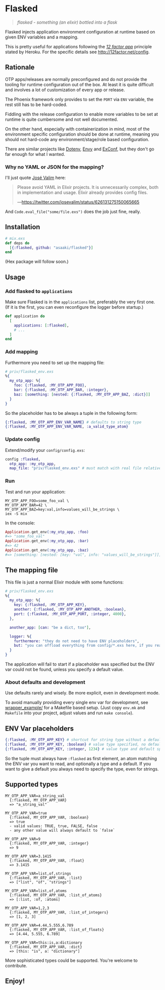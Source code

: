 # Flasked

> _flasked - something (an elixir) bottled into a flask_

Flasked injects application environment configuration at runtime based on given ENV variables and a mapping.

This is pretty useful for applications following the [_12 factor app_](http://12factor.net/) principle stated by Heroku.
For the specific details see <http://12factor.net/config>.

## Rationale

OTP apps/releases are normally preconfigured and do not provide the tooling for runtime configuration out of the box.
At least it is quite difficult and involves a lot of customization of every app or release.

The Phoenix framework only provides to set the `PORT` via `ENV` variable, the rest still has to be hard-coded.

Fiddling with the release configuration to enable more variables to be set at runtime is quite cumbersome and not well
documented.

On the other hand, especially with containerization in mind, most of the environment specific configuration should be
done at runtime, meaning you should not hard-code any environment/stage/role based configuration.

There are similar projects like [Dotenv](https://github.com/avdi/dotenv_elixir), [Envy](https://github.com/BlakeWilliams/envy) and [ExConf](https://github.com/leakybucket/env_conf), but they don't go
far enough for what I wanted.

### Why no YAML or JSON for the mapping?

I'll just quote [José Valim](https://twitter.com/josevalim) here:

> Please avoid YAML in Elixir projects. It is unnecessarily complex, both in implementation and usage. Elixir already provides config files.
>
> —<https://twitter.com/josevalim/status/626131275150065665>

And `Code.eval_file("some/file.exs")` does the job just fine, really.

## Installation

```elixir
# mix.exs
def deps do
  [{:flasked, github: "asaaki/flasked"}]
end
```

(Hex package will follow soon.)

## Usage

### Add flasked to `applications`

Make sure Flasked is in the `applications` list, preferably the very first one.
(If it is the first, you can even reconfigure the logger before startup.)

```elixir
def application do
  [
    applications: [:flasked],
    # ...
  ]
end
```

### Add mapping

Furthermore you need to set up the mapping file:

```elixir
# priv/flasked_env.exs
%{
  my_otp_app: %{
    foo: {:flasked, :MY_OTP_APP_FOO},
    bar: {:flasked, :MY_OTP_APP_BAR, :integer},
    baz: [something: [nested: {:flasked, :MY_OTP_APP_BAZ, :dict}]]
  }
}
```

So the placeholder has to be always a tuple in the following form:

```elixir
{:flasked, :MY_OTP_APP_ENV_VAR_NAME} # defaults to string type
{:flasked, :MY_OTP_APP_ENV_VAR_NAME, :a_valid_type_atom}
```

### Update config

Extend/modify your `config/config.exs`:

```elixir
config :flasked,
  otp_app: :my_otp_app,
  map_file: "priv/flasked_env.exs" # must match with real file relative to the apps root directory
```

### Run

Test and run your application:

```
MY_OTP_APP_FOO=some_foo_val \
MY_OTP_APP_BAR=42 \
MY_OTP_APP_BAZ=key:val,info=values_will_be_strings \
iex -S mix
```

In the console:

```elixir
Application.get_env(:my_otp_app, :foo)
#=> "some_foo_val"
Application.get_env(:my_otp_app, :bar)
#=> 42
Application.get_env(:my_otp_app, :baz)
#=> [something: [nested: [key: "val", info: "values_will_be_strings"]]]
```

## The mapping file

This file is just a normal Elixir module with some functions:

```elixir
# priv/flasked_env.exs
%{
  my_otp_app: %{
    key: {:flasked, :MY_OTP_APP_KEY},
    another: {:flasked, :MY_OTP_APP_ANOTHER, :boolean},
    port: {:flasked, :MY_OTP_APP_PORT, :integer, 4000},
  },

  another_app: [can: "be a dict, too"],

  logger: %{
    furthermore: "they do not need to have ENV placeholders",
    but: "you can offload everything from config/*.exs here, if you really like to"
  }
}
```

The application will fail to start if a placeholder was specified but the ENV var could not be found, unless you
specify a default value.

### About defaults and development

Use defaults rarely and wisely. Be more explicit, even in development mode.

To avoid manually providing every single env var for development, see [wrapper_example/](wrapper_example/) for a
Makefile based setup. (Just copy `env.mk` and `Makefile` into your project, adjust values and run `make console`).

## ENV Var placeholders

```elixir
{:flasked, :MY_OTP_APP_KEY} # shortcut for string type without a default as fallback
{:flasked, :MY_OTP_APP_KEY, :boolean} # value type specified, no default given
{:flasked, :MY_OTP_APP_KEY, :integer, 1234} # value type and default specified
```

So the tuple must always have `:flasked` as first element, an atom matching the ENV var you want to read, and optionally
a type and a default. If you want to give a default you always need to specify the type, even for strings.

## Supported types

```
MY_OTP_APP_VAR=a_string_val
  {:flasked, MY_OTP_APP_VAR}
  => "a_string_val"

MY_OTP_APP_VAR=true
  {:flasked, MY_OTP_APP_VAR, :boolean}
  => true
  - valid values: TRUE, true, FALSE, false
  - any other value will always default to `false`

MY_OTP_APP_VAR=9
  {:flasked, MY_OTP_APP_VAR, :integer}
  => 9

MY_OTP_APP_VAR=3.1415
  {:flasked, MY_OTP_APP_VAR, :float}
  => 3.1415

MY_OTP_APP_VAR=list,of,strings
  {:flasked, MY_OTP_APP_VAR, :list}
  => ["list", "of", "strings"]

MY_OTP_APP_VAR=list,of,atoms
  {:flasked, MY_OTP_APP_VAR, :list_of_atoms}
  => [:list, :of, :atoms]

MY_OTP_APP_VAR=1,2,3
  {:flasked, MY_OTP_APP_VAR, :list_of_integers}
  => [1, 2, 3]

MY_OTP_APP_VAR=4.44,5.555,6.789
  {:flasked, MY_OTP_APP_VAR, :list_of_floats}
  => [4.44, 5.555, 6.789]

MY_OTP_APP_VAR=this:is,a:dictionary
  {:flasked, MY_OTP_APP_VAR, :dict}
  => [this: "is", a: "dictionary"]
```

More sophisticated types could be supported. You're welcome to contribute.

## Enjoy!

